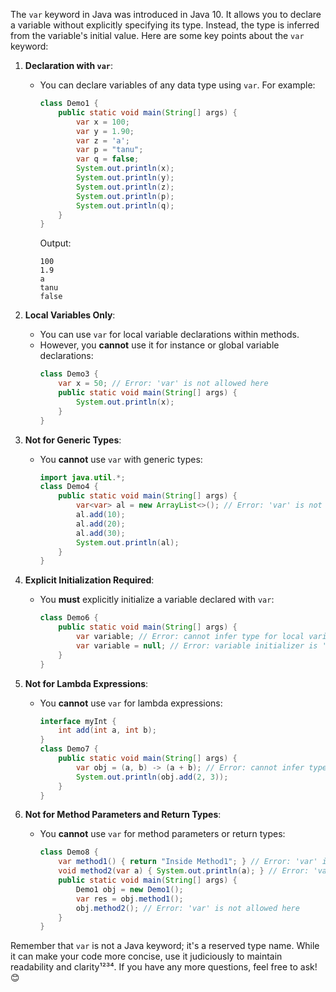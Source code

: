 The `var` keyword in Java was introduced in Java 10. It allows you to declare a variable without explicitly specifying its type. Instead, the type is inferred from the variable's initial value. Here are some key points about the `var` keyword:

1. **Declaration with `var`**:
   - You can declare variables of any data type using `var`. For example:
     ```java
     class Demo1 {
         public static void main(String[] args) {
             var x = 100;
             var y = 1.90;
             var z = 'a';
             var p = "tanu";
             var q = false;
             System.out.println(x);
             System.out.println(y);
             System.out.println(z);
             System.out.println(p);
             System.out.println(q);
         }
     }
     ```
     Output:
     ```
     100
     1.9
     a
     tanu
     false
     ```

2. **Local Variables Only**:
   - You can use `var` for local variable declarations within methods.
   - However, you **cannot** use it for instance or global variable declarations:
     ```java
     class Demo3 {
         var x = 50; // Error: 'var' is not allowed here
         public static void main(String[] args) {
             System.out.println(x);
         }
     }
     ```

3. **Not for Generic Types**:
   - You **cannot** use `var` with generic types:
     ```java
     import java.util.*;
     class Demo4 {
         public static void main(String[] args) {
             var<var> al = new ArrayList<>(); // Error: 'var' is not allowed here
             al.add(10);
             al.add(20);
             al.add(30);
             System.out.println(al);
         }
     }
     ```

4. **Explicit Initialization Required**:
   - You **must** explicitly initialize a variable declared with `var`:
     ```java
     class Demo6 {
         public static void main(String[] args) {
             var variable; // Error: cannot infer type for local variable 'variable'
             var variable = null; // Error: variable initializer is 'null'
         }
     }
     ```

5. **Not for Lambda Expressions**:
   - You **cannot** use `var` for lambda expressions:
     ```java
     interface myInt {
         int add(int a, int b);
     }
     class Demo7 {
         public static void main(String[] args) {
             var obj = (a, b) -> (a + b); // Error: cannot infer type for local variable 'obj'
             System.out.println(obj.add(2, 3));
         }
     }
     ```

6. **Not for Method Parameters and Return Types**:
   - You **cannot** use `var` for method parameters or return types:
     ```java
     class Demo8 {
         var method1() { return "Inside Method1"; } // Error: 'var' is not allowed here
         void method2(var a) { System.out.println(a); } // Error: 'var' is not allowed here
         public static void main(String[] args) {
             Demo1 obj = new Demo1();
             var res = obj.method1();
             obj.method2(); // Error: 'var' is not allowed here
         }
     }
     ```
     
Remember that `var` is not a Java keyword; it's a reserved type name. While it can make your code more concise, use it judiciously to maintain readability and clarity¹²³⁴. If you have any more questions, feel free to ask! 😊
